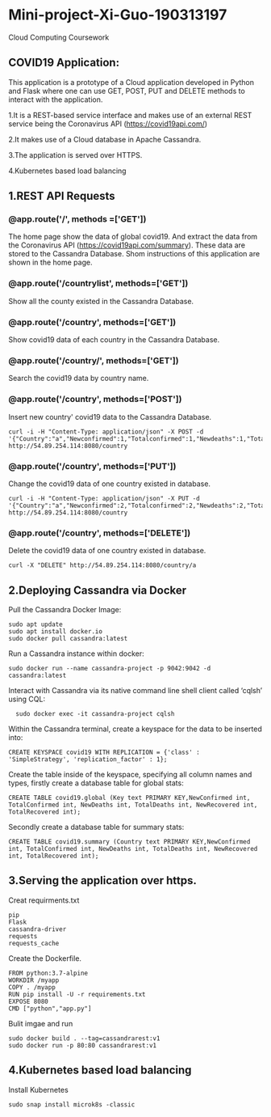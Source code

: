 # Mini-project-Xi-Guo-190313197
Cloud Computing Coursework

## COVID19 Application: 
This application is a prototype of a Cloud application developed in Python and Flask where one can use GET, POST, PUT and DELETE methods to interact with the application.

1.It is a REST-based service interface and makes use of an external REST service being the Coronavirus API (https://covid19api.com/)

2.It makes use of a Cloud database in Apache Cassandra.

3.The application is served over HTTPS.

4.Kubernetes based load balancing

## 1.REST API Requests

### @app.route('/', methods =['GET'])
The home page show the data of global covid19. And extract the data from the Coronavirus API (https://covid19api.com/summary). These data are stored to the Cassandra Database.
Shom instructions of this application are shown in the home page.

### @app.route('/countrylist', methods=['GET'])
Show all the county existed in the Cassandra Database.

### @app.route('/country', methods=['GET'])
Show covid19 data of each country in the Cassandra Database.

### @app.route('/country/<name>',  methods=['GET'])
Search the covid19 data by country name.

### @app.route('/country',  methods=['POST'])
Insert new country' covid19 data to the Cassandra Database.
```curl
curl -i -H "Content-Type: application/json" -X POST -d '{"Country":"a","Newconfirmed":1,"Totalconfirmed":1,"Newdeaths":1,"Totaldeaths":1,"Newrecovered":1,"Totalrecovered":1}' http://54.89.254.114:8080/country
```

### @app.route('/country',  methods=['PUT'])
Change the covid19 data of one country existed in database.
```curl
curl -i -H "Content-Type: application/json" -X PUT -d '{"Country":"a","Newconfirmed":2,"Totalconfirmed":2,"Newdeaths":2,"Totaldeaths":2,"Newrecovered":2,"Totalrecovered":2}' http://54.89.254.114:8080/country
```

### @app.route('/country',  methods=['DELETE'])
Delete the covid19 data of one country existed in database.
```curl
curl -X "DELETE" http://54.89.254.114:8080/country/a
```



## 2.Deploying Cassandra via Docker

Pull the Cassandra Docker Image:

```
sudo apt update
sudo apt install docker.io
sudo docker pull cassandra:latest
```

Run a Cassandra instance within docker:

```
sudo docker run --name cassandra-project -p 9042:9042 -d cassandra:latest
```

Interact with Cassandra via its native command line shell client called ‘cqlsh’ using CQL:

```
  sudo docker exec -it cassandra-project cqlsh
```

 Within the Cassandra terminal, create a keyspace for the data to be inserted into:

```CQL
CREATE KEYSPACE covid19 WITH REPLICATION = {'class' : 'SimpleStrategy', 'replication_factor' : 1};
```

Create the table inside of the keyspace, specifying all column names and types, firstly create a database table for global stats:

```CQL
CREATE TABLE covid19.global (Key text PRIMARY KEY,NewConfirmed int, TotalConfirmed int, NewDeaths int, TotalDeaths int, NewRecovered int, TotalRecovered int);
```
Secondly create a database table for summary stats:

```CQL
CREATE TABLE covid19.summary (Country text PRIMARY KEY,NewConfirmed int, TotalConfirmed int, NewDeaths int, TotalDeaths int, NewRecovered int, TotalRecovered int);
```


## 3.Serving the application over https.

Creat requirments.txt
```
pip
Flask
cassandra-driver
requests
requests_cache
```

Create the Dockerfile.
```
FROM python:3.7-alpine
WORKDIR /myapp
COPY . /myapp
RUN pip install -U -r requirements.txt
EXPOSE 8080
CMD ["python","app.py"]
```

Bulit imgae and run
```
sudo docker build . --tag=cassandrarest:v1
sudo docker run -p 80:80 cassandrarest:v1
```
## 4.Kubernetes based load balancing

Install Kubernetes
```
sudo snap install microk8s -classic
```
